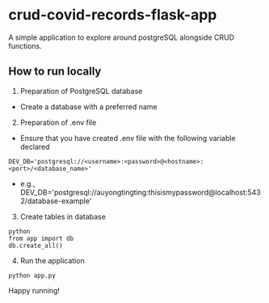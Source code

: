 # crud-covid-records-flask-app 
A simple application to explore around postgreSQL alongside CRUD functions. 

## How to run locally

1. Preparation of PostgreSQL database
- Create a database with a preferred name 

2. Preparation of .env file 
- Ensure that you have created .env file with the following variable declared

```
DEV_DB='postgresql://<username>:<password>@<hostname>:<port>/<database_name>'
```

- e.g., DEV_DB='postgresql://auyongtingting:thisismypassword@localhost:5432/database-example'

3. Create tables in database 

```
python
from app import db
db.create_all()
```

4. Run the application 

```
python app.py
```

Happy running!

